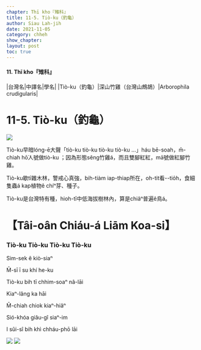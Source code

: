 ```yaml
---
chapter: Thī kho『雉科』
title: 11-5. Tiò-ku（釣龜）
author: Siau Lah-jih
date: 2021-11-05
category: chheh
show_chapter: 
layout: post
toc: true
---
```


#### 11. Thī kho『雉科』

|台灣名|中譯名|學名|
|Tiò-ku（釣龜）|深山竹雞（台灣山鷓鴣）|Arborophila crudigularis|


# 11-5. Tiò-ku（釣龜）


![](../too5/11/11-5-2.Tiò-ku.jpg)


Tiò-ku早暗lóng-ē大聲「tiò-ku tiò-ku tiò-ku tiò-ku …」háu bē-soah，m̄-chiah hō͘人號做tiò-ku ；因為形態sêng竹雞á，而且雙腳紅紅，mā號做紅腳竹雞。

Tiò-ku歇tī雜木林，警戒心真強，bih-tiàm iap-thiap所在，oh-tit看--tio̍h，食細隻蟲á kap植物ê chíⁿ芽、種子。

Tiò-ku是台灣特有種，hioh-tī中低海拔樹林內，算是chiâⁿ普遍ê鳥á。




# 【Tâi-oân Chiáu-á Liām Koa-si】

### **Tiò-ku Tiò-ku Tiò-ku Tiò-ku**

Sim-sek ê kiò-siaⁿ

M̄-sī ī su khí he-ku

Tiò-ku bih tī chhim-soaⁿ nâ-lāi

Kiaⁿ-lâng ka hāi

M̄-chiah chiok kiaⁿ-hiâⁿ

Sió-khóa giâu-gî siaⁿ-im

I sûi-sî bih khì chháu-phō lāi


![](../too5/11/11-5-1.Tiò-ku.jpg)
![](../too5/11/11-5-3.Tiò-ku.jpg)


